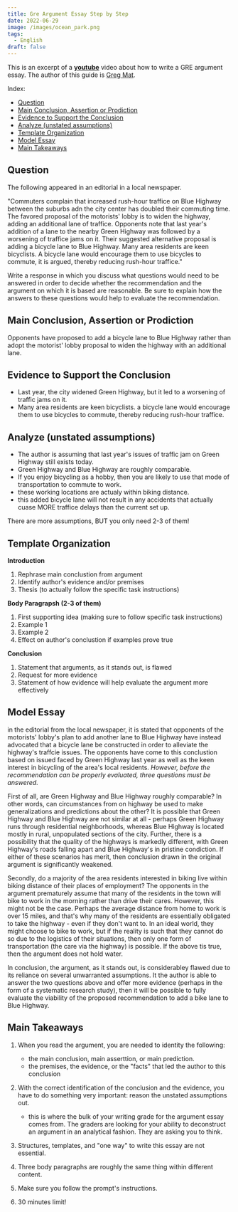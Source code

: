 ```yaml
---
title: Gre Argument Essay Step by Step
date: 2022-06-29
image: /images/ocean_park.png
tags:
  - English
draft: false
---
```


This is an excerpt of a [**youtube**](https://www.youtube.com/watch?v=OFa8oeXXuoA) video about how to write a GRE argument essay. The author of this guide is [Greg Mat](https://www.gregmat.com/).

<!-- excerpt -->

Index:

- [Question](#question)
- [Main Conclusion, Assertion or Prodiction](#main-conclusion-assertion-or-prodiction)
- [Evidence to Support the Conclusion](#evidence-to-support-the-conclusion)
- [Analyze (unstated assumptions)](#analyze-unstated-assumptions)
- [Template Organization](#template-organization)
- [Model Essay](#model-essay)
- [Main Takeaways](#main-takeaways)

## Question

The following appeared in an editorial in a local newspaper.

"Commuters complain that increased rush-hour traffice on Blue Highway between the suburbs adn the city center has doubled their commuting time. The favored proposal of the motorists' lobby is to widen the highway, adding an additional lane of traffice. Opponents note that last year's addition of a lane to the nearby Green Highway was followed by a worsening of traffice jams on it. Their suggested alternative proposal is adding a bicycle lane to Blue Highway. Many area residents are keen bicyclists. A bicycle lane would encourage them to use bicycles to commute, it is argued, thereby reducing rush-hour traffice."

Write a response in which you discuss what questions would need to be answered in order to decide whether the recommendation and the argument on which it is based are reasonable. Be sure to explain how the answers to these questions would help to evaluate the recommendation.

## Main Conclusion, Assertion or Prodiction

Opponents have proposed to add a bicycle lane to Blue Highway rather than adopt the motorist' lobby proposal to widen the highway with an additional lane.

## Evidence to Support the Conclusion

- Last year, the city widened Green Highway, but it led to a worsening of traffic jams on it.
- Many area residents are keen bicyclists. a bicycle lane would encourage them to use bicycles to commute, thereby reducing rush-hour traffice.

## Analyze (unstated assumptions)

- The author is assuming that last year's issues of traffic jam on Green Highway still exists today.
- Green Highway and Blue Highway are roughly comparable.
- If you enjoy bicycling as a hobby, then you are likely to use that mode of transportation to commute to work.
- these working locations are actualy within biking distance.
- this added bicycle lane will not result in any accidents that actually cuase MORE traffice delays than the current set up.

There are more assumptions, BUT you only need 2-3 of them!

## Template Organization

**Introduction**

1. Rephrase main conclustion from argument
2. Identify author's evidence and/or premises
3. Thesis (to actually follow the specific task instructions)

**Body Paragrapsh (2-3 of them)**

1. First supporting idea (making sure to follow specific task instructions)
2. Example 1
3. Example 2
4. Effect on author's conclustion if examples prove true

**Conclusion**

1. Statement that arguments, as it stands out, is flawed
2. Request for more evidence
3. Statement of how evidence will help evaluate the argument more effectively

## Model Essay

in the editorial from the local newspaper, it is stated that opponents of the motorists' lobby's plan to add another lane to Blue Highway have instead advocated that a bicycle lane be constructed in order to alleviate the highway's traffcie issues. The opponents have come to this conclustion based on issued faced by Green Highway last year as well as the keen interest in bicycling of the area's local residents. _However, before the recommendation can be properly evaluated, three questions must be answered._

First of all, are Green Highway and Blue Highway roughly comparable? In other words, can circumstances from on highway be used to make generalizations and predictions about the other? It is possible that Green Highway and Blue Highway are not similar at all - perhaps Green Highway runs through residential neighborhoods, whereas Blue Highway is located mostly in rural, unpopulated sections of the city. Further, there is a possibility that the quality of the highways is markedly different, with Green Highway's roads falling apart and Blue Highway's in pristine condiction. If either of these scenarios has merit, then conclusion drawn in the original argument is significantly weakened.

Secondly, do a majority of the area residents interested in biking live within biking distance of their places of employment? The opponents in the argument prematurely assume that many of the residents in the town will bike to work in the morning rather than drive their cares. However, this might not be the case. Perhaps the average distance from home to work is over 15 miles, and that's why many of the residents are essentially obligated to take the highway - even if they don't want to. In an ideal world, they might choose to bike to work, but if the reality is such that they cannot do so due to the logistics of their situations, then only one form of transportation (the care via the highway) is possible. If the above tis true, then the argument does not hold water.

In conclusion, the argument, as it stands out, is considerabley flawed due to its reliance on several unwarranted assumptions. It the author is able to answer the two questions above and offer more evidence (perhaps in the form of a systematic research study), then it will be possible to fully evaluate the viability of the proposed recommendation to add a bike lane to Blue Highway.

## Main Takeaways

1. When you read the argument, you are needed to identity the following:

   - the main conclusion, main asserttion, or main prediction.
   - the premises, the evidence, or the "facts" that led the author to this conclusion

2. With the correct identification of the conclusion and the evidence, you have to do something very important: reason the unstated assumptions out.

   - this is where the bulk of your writing grade for the argument essay comes from. The graders are looking for your ability to deconstruct an argument in an analytical fashion. They are asking you to think.

3. Structures, templates, and "one way" to write this essay are not essential.

4. Three body paragraphs are roughly the same thing within different content.
5. Make sure you follow the prompt's instructions.
6. 30 minutes limit!
